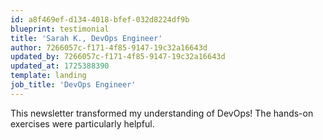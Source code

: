 ```yaml
---
id: a8f469ef-d134-4018-bfef-032d8224df9b
blueprint: testimonial
title: 'Sarah K., DevOps Engineer'
author: 7266057c-f171-4f85-9147-19c32a16643d
updated_by: 7266057c-f171-4f85-9147-19c32a16643d
updated_at: 1725388390
template: landing
job_title: 'DevOps Engineer'
---
```

This newsletter transformed my understanding of DevOps! The hands-on exercises were particularly helpful.